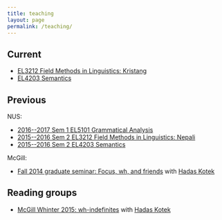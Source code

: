 ```yaml
---
title: teaching
layout: page
permalink: /teaching/
---
```


## Current

* [EL3212 Field Methods in Linguistics: Kristang](/nus/field2017/)
* [EL4203 Semantics](/nus/sem2017/)

## Previous

NUS:

* [2016--2017 Sem 1 EL5101 Grammatical Analysis](/nus/gram2016/)
* [2015--2016 Sem 2 EL3212 Field Methods in Linguistics: Nepali](/nus/field2016/)
* [2015--2016 Sem 2 EL4203 Semantics](/nus/sem2016/)

McGill:

* [Fall 2014 graduate seminar: Focus, wh, and friends](/mcgill/focus-wh/) with [Hadas Kotek](http://hkotek.com)

## Reading groups

* [McGill Whinter 2015: wh-indefinites](/mcgill/wh-indefs/) with [Hadas Kotek](http://hkotek.com)
